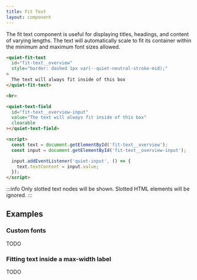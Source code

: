 ```yaml
---
title: Fit Text
layout: component
---
```


The fit text component is useful for displaying titles, headings, and content of varying lengths. The text will automatically scale to fit its container within the minimum and maximum font sizes allowed.

```html {.example}
<quiet-fit-text 
  id="fit-text__overview" 
  style="border: dashed 1px var(--quiet-neutral-stroke-mid);"
>
  The text will always fit inside of this box
</quiet-fit-text>

<br>

<quiet-text-field 
  id="fit-text__overview-input" 
  value="The text will always fit inside of this box" 
  clearable
></quiet-text-field>

<script>
  const text = document.getElementById('fit-text__overview');
  const input = document.getElementById('fit-text__overview-input');

  input.addEventListener('quiet-input', () => {
    text.textContent = input.value;
  });
</script>
```

:::info
Only slotted text nodes will be shown. Slotted HTML elements will be ignored.
:::

## Examples

### Custom fonts

TODO

### Fitting text inside a max-width label

TODO
